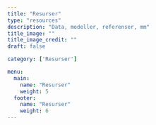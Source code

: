 ```yaml
---
title: "Resurser"
type: "resources"
description: "Data, modeller, referenser, mm"
title_image: ""
title_image_credit: ""
draft: false

category: ['Resurser']

menu:
  main:
    name: "Resurser"
    weight: 5
  footer:
    name: "Resurser"
    weight: 6
---
```

